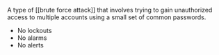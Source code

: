 A type of [[brute force attack]] that involves trying to gain unauthorized access to multiple accounts using a small set of common passwords.
- No lockouts
- No alarms
- No alerts